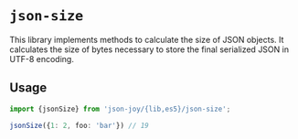 # `json-size`

This library implements methods to calculate the size of JSON objects.
It calculates the size of bytes necessary to store the final serialized JSON
in UTF-8 encoding.

## Usage

```ts
import {jsonSize} from 'json-joy/{lib,es5}/json-size';

jsonSize({1: 2, foo: 'bar'}) // 19
```
